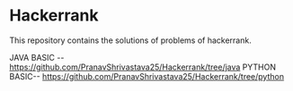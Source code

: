 # Hackerrank
This repository contains the solutions of problems of hackerrank.
 
JAVA BASIC -- https://github.com/PranavShrivastava25/Hackerrank/tree/java
PYTHON BASIC-- https://github.com/PranavShrivastava25/Hackerrank/tree/python
